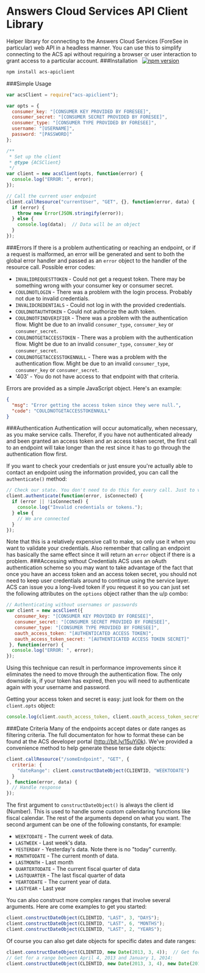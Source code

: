 Answers Cloud Services API Client Library
===================
Helper library for connecting to the Answers Cloud Services (ForeSee in particular) web API in a headless manner. You can use this to simplify connecting to the ACS api without requiring a browser or user interaction to grant access to a particular account.
###Installation &nbsp;  [![npm version](https://badge.fury.io/js/acs-apiclient.svg)](http://badge.fury.io/js/acs-apiclient)
```sh
npm install acs-apiclient
```
###Simple Usage
```javascript
var acsClient = require("acs-apiclient");

var opts = {
  consumer_key: "[CONSUMER KEY PROVIDED BY FORESEE]",
  consumer_secret: "[CONSUMER SECRET PROVIDED BY FORESEE]",
  consumer_type: "[CONSUMER TYPE PROVIDED BY FORESEE]",
  username: "[USERNAME]",
  password: "[PASSWORD]"
};

/**
 * Set up the client
 * @type {ACSClient}
 */
var client = new acsClient(opts, function(error) {
  console.log("ERROR: ", error);
});

// Call the current user endpoint
client.callResource("currentUser", "GET", {}, function(error, data) {
  if (error) {
    throw new Error(JSON.stringify(error));
  } else {
    console.log(data);  // Data will be an object
  }
});
```
###Errors
If there is a problem authenticating or reaching an endpoint, or if a request is malformed, an error will be generated and sent to both the global error handler and passed as an `error` object to the handler of the resource call. Possible error codes:
* `INVALIDREQUESTTOKEN` - Could not get a request token. There may be something wrong with your consumer key or consumer secret.
* `COULDNOTLOGIN` - There was a problem with the login process. Probably not due to invalid credentials.
* `INVALIDCREDENTIALS` - Could not log in with the provided credentials.
* `COULDNOTAUTHTOKEN` - Could not authorize the auth token.
* `COULDNOTFINDVERIFIER` - There was a problem with the authentication flow. Might be due to an invalid `consumer_type`, `consumer_key` or `consumer_secret`.
* `COULDNOTGETACCESSTOKEN` - There was a problem with the authentication flow. Might be due to an invalid `consumer_type`, `consumer_key` or `consumer_secret`.
* `COULDNOTGETACCESSTOKENNULL` - There was a problem with the authentication flow. Might be due to an invalid `consumer_type`, `consumer_key` or `consumer_secret`.
* '403' - You do not have access to that endpoint with that criteria.

Errors are provided as a simple JavaScript object. Here's an example:
```json
{
  "msg": "Error getting the access token since they were null.",
  "code": "COULDNOTGETACCESSTOKENNULL"
}
```
###Authentication
Authentication will occur automatically, when necessary, as you make service calls. Therefor, if you have not authenticated already and been granted an access token and an access token secret, the first call to an endpoint will take longer than the rest since it has to go through the authentication flow first.

If you want to check your credentials or just ensure you're actually able to contact an endpoint using the information provided, you can call the `authenticate()` method:
```javascript
// Check our state. You don't need to do this for every call. Just to validate credentials or tokens for the first time.
client.authenticate(function(error, isConnected) {
  if (error || !isConnected) {
    console.log("Invalid credentials or tokens.");
  } else {
    // We are connected
  }
});
```
Note that this is a relatively expensive call to make, so only use it when you want to validate your credentials. Also remember that calling an endpoint has basically the same effect since it will return an `error` object if there is a problem.
###Accessing without Credentials
ACS uses an oAuth authentication scheme so you may want to take advantage of the fact that once you have an access token and an access token secret, you should not need to keep user credentials around to continue using the service layer. ACS can issue you a long-lived token if you request it so you can just set the following attributes on the `options` object rather than the u/p combo:
```javascript
// Authenticating without usernames or passwords
var client = new acsClient({
   consumer_key: "[CONSUMER KEY PROVIDED BY FORESEE]",
   consumer_secret: "[CONSUMER SECRET PROVIDED BY FORESEE]",
   consumer_type: "[CONSUMER TYPE PROVIDED BY FORESEE]",
   oauth_access_token: "[AUTHENTICATED ACCESS TOKEN]",
   oauth_access_token_secret: "[AUTHENTICATED ACCESS TOKEN SECRET]"
 }, function(error) {
  console.log("ERROR: ", error);
});
```
Using this technique can result in performance improvements since it eliminates the need to move through the authentication flow. The only downside is, if your token has expired, then you will need to authenticate again with your username and password.

Getting your access token and secret is easy: just look for them on the `client.opts` object:
```javascript
console.log(client.oauth_access_token, client.oauth_access_token_secret);
```
###Date Criteria
Many of the endpoints accept dates or date ranges as filtering criteria. The full documentaton for how to format these can be found at the ACS developer portal (http://bit.ly/15uYi0k). We've provided a convenience method to help generate these terse date objects:
```javascript
client.callResource("/someEndpoint", "GET", {
  criteria: {
    "dateRange": client.constructDateObject(CLIENTID, "WEEKTODATE")
  }
}, function(error, data) {
  // Handle response
});
```
The first argument to `constructDateObject()` is always the client id (Number). This is used to handle some custom calendaring functions like fiscal calendar. The rest of the arguments depend on what you want. The second argument can be one of the following constants, for example:
* `WEEKTODATE` - The current week of data.
* `LASTWEEK` - Last week's data.
* `YESTERDAY` - Yesterday's data. Note there is no "today" currently.
* `MONTHTODATE` - The current month of data.
* `LASTMONTH` - Last month
* `QUARTERTODATE` - The current fiscal quarter of data
* `LASTQUARTER` - The last fiscal quarter of data
* `YEARTODATE` - The current year of data.
* `LASTYEAR` - Last year

You can also construct more complex ranges that involve several arguments. Here are come examples to get you started:
```javascript
client.constructDateObject(CLIENTID, "LAST", 3, "DAYS");
client.constructDateObject(CLIENTID, "LAST", 6, "MONTHS");
client.constructDateObject(CLIENTID, "LAST", 2, "YEARS");
```
Of course you can also get date objects for specific dates and date ranges:
```javascript
client.constructDateObject(CLIENTID, new Date(2013, 3, 4));  // Get for April 4, 2013
// Get for a range between April 4, 2013 and January 1, 2014:
client.constructDateObject(CLIENTID, new Date(2013, 3, 4), new Date(2014, 0, 1);  
```
